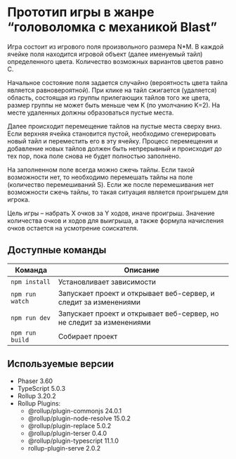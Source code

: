# Прототип игры в жанре “головоломка с механикой Blast”

Игра состоит из игрового поля произвольного размера N*M. В каждой ячейке поля находится игровой объект (далее именуемый тайл) определенного цвета. Количество возможных вариантов цветов равно C.

Начальное состояние поля задается случайно (вероятность цвета тайла является равновероятной). При клике на тайл сжигается (удаляется) область, состоящая из группы прилегающих тайлов того же цвета, размер группы не может быть меньше чем K (по умолчанию K=2). На месте удаленных должны образоваться пустые места.

Далее происходит перемещение тайлов на пустые места сверху вниз. Если верхняя ячейка становится пустой, необходимо сгенерировать новый тайл и переместить его в эту ячейку. Процесс перемещения и добавление новых тайлов должен быть непрерывный и происходит до тех пор, пока поле снова не будет полностью заполнено.

На заполненном поле всегда можно сжечь тайлы. Если такой возможности нет, то необходимо перемешать тайлы на поле (количество перемешиваний S). Если же после перемешивания нет возможности сжечь тайлы, то такая ситуация является проигрышем для игрока.

Цель игры – набрать X очков за Y ходов, иначе проигрыш. Значение количества очков и ходов для выигрыша, а также формула начисления очков остается на усмотрение соискателя.

## Доступные команды
| Команда | Описание |
|---------|----------|
| `npm install` | Установливает зависимости |
| `npm run watch` | Запускает проект и открывает веб-сервер, и следит за изменениями |
| `npm run dev` | Запускает проект и открывает веб-сервер, но не следит за изменениями |
| `npm run build` | Собирает проект |

##  Используемые версии

* Phaser 3.60
* TypeScript 5.0.3
* Rollup 3.20.2
* Rollup Plugins:
  * @rollup/plugin-commonjs 24.0.1
  * @rollup/plugin-node-resolve 15.0.2
  * @rollup/plugin-replace 5.0.2
  * @rollup/plugin-terser 0.4.0
  * @rollup/plugin-typescript 11.1.0
  * rollup-plugin-serve 2.0.2
